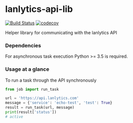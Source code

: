 # lanlytics-api-lib
[![Build Status](https://ci.lanlytics.com/nisac/lanlytics-api-lib.svg?token=RmFwLDimUxzrPXXq8Kti&branch=master)](https://ci.lanlytics.com/nisac/lanlytics-api-lib) [![codecov](https://cov.lanlytics.com/ghe/nisac/lanlytics-api-lib/branch/master/graph/badge.svg)](https://cov.lanlytics.com/ghe/nisac/lanlytics-api-lib)

Helper library for communicating with the lanlytics API

### Dependencies
For asynchronous task execution Python >= 3.5 is required.

### Usage at a glance
To run a task through the API synchronously
```python
from job import run_task

url = 'https://api.lanlytics.com'
message = {'service': 'echo-test', 'test': True}
result = run_task(url, message)
print(result['status'])
# active
```
